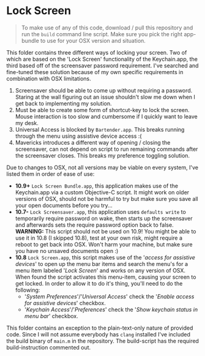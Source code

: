 Lock Screen
====

> To make use of any of this code, download / pull this repository and run the `build`
> command line script. Make sure you pick the right app-bundle to use for your OSX version
> and situation.

This folder contains three different ways of locking your screen. Two of which are based
on the 'Lock Screen' functionality of the Keychain.app, the third based off of the
screensaver password requirement. I've searched and fine-tuned these solution because of
my own specific requirements in combination with OSX limitations.

1. Screensaver should be able to come up without requiring a password. Staring at the wall
    figuring out an issue shouldn't slow me down when I get back to implementing my
    solution.
2. Must be able to create some form of shortcut-key to lock the screen. Mouse interaction
    is too slow and cumbersome if I quickly want to leave my desk.
3. Universal Access is blocked by `Bartender.app`. This breaks running through the menu
    using assistive device access :(
4. Mavericks introduces a different way of opening / closing the screensaver, can not
    depend on script to run remaining commands after the screensaver closes. This breaks
    my preference toggling solution.

Due to changes to OSX, not all versions may be viable on every system, I've listed them in
order of ease of use:

- **10.9+** `Lock Screen Bundle.app`, this application makes use of the Keychain.app via a
  custom Objective-C script. It might work on older versions of OSX, should not be harmful
  to try but make sure you save all your open documents before you try...
- **10.7-** `Lock Screensaver.app`, this application uses `defaults write` to temporarily
  require password on wake, then starts up the screensaver and afterwards sets the require
  password option back to false. **WARNING:** This script should not be used on 10.9! You
  might be able to use it in 10.8 (I skipped 10.8), test at your own risk, might require
  a reboot to get back into OSX. Won't harm your machine, but make sure you have no
  unsaved documents open :)
- **10.8** `Lock Screen.app`, this script makes use of the '*access for assistive
  devices*' to open up the menu bar items and search the menu's for a menu item labeled
  '*Lock Screen*' and works on any version of OSX. When found the script activates this
  menu-item, causing your screen to get locked. In order to allow it to do it's thing,
  you'll need to do the following:
  + '*System Preferences*'/'*Universal Access*' check the '*Enable access for assistive
    devices*' checkbox.
  + '*Keychain Access*'/'*Preferences*' check the '*Show keychain status in menu bar*'
    checkbox.

This folder contains an exception to the plain-text-only nature of provided code. Since I
will not assume everybody has `clang` installed I've included the build binary of `main.m`
in the repository. The build-script has the required build-instruction commented out.
